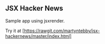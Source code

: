 JSX Hacker News
---------------
Sample app using jsxrender.

Try it at
[https://rawgit.com/martyntebby/jsx-hackernews/master/index.html]
